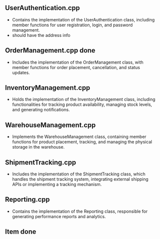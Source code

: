 ## UserAuthentication.cpp

- Contains the implementation of the UserAuthentication class, including member functions for user registration, login, and password management.
- should have the address info

## OrderManagement.cpp done

-    Includes the implementation of the OrderManagement class, with member functions for order placement, cancellation, and status updates.
    
## InventoryManagement.cpp

-   Holds the implementation of the InventoryManagement class, including functionalities for tracking product availability, managing stock levels, and generating notifications.

## WarehouseManagement.cpp

-    Implements the WarehouseManagement class, containing member functions for product placement, tracking, and managing the physical storage in the warehouse.
  
## ShipmentTracking.cpp

-    Includes the implementation of the ShipmentTracking class, which handles the shipment tracking system, integrating external shipping APIs or implementing a tracking mechanism.


## Reporting.cpp

- Contains the implementation of the Reporting class, responsible for generating performance reports and analytics.

## Item done